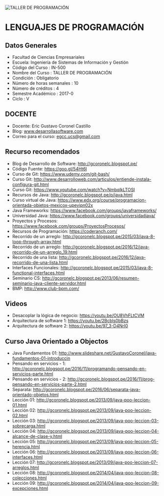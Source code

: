 ﻿![TALLER DE PROGRAMACIÓN](https://raw.githubusercontent.com/gcoronelc/UCS_LENG_PROG_2017-1/master/LENG_PROG-2017-1.JPG)

# LENGUAJES DE PROGRAMACIÓN

## Datos Generales

- Facultad de Ciencias Empresariales
- Escuela: Ingeniería de Sistemas de Información y Gestión 
- Código del Curso : IN-500
- Nombre del Curso : TALLER DE PROGRAMACIÓN 
- Condición	:	Obligatorio
- Número de horas semanales	:	10
- Número de créditos	:	4
- Semestre Académico	:	2017-0
- Ciclo	:	V

## DOCENTE

- Docente: Eric Gustavo Coronel Castillo
- Blog: www.desarrollasoftware.com
- Correo para el curso: egcc.ucs@gmail.com


## Recurso recomendados

- Blog de Desarrollo de Software: http://gcoronelc.blogspot.pe/
- Código Fuente: https://goo.gl/54Ht6l
- Curso de Git: https://www.udemy.com/git-bash/
- Curso Git: http://www.desarrolloweb.com/articulos/entiende-instala-configura-git.html
- Curso Git: https://www.youtube.com/watch?v=NmbqlkLTOSI
- Recursos de Java: http://gcoronelc.blogspot.pe/p/java.html
- Curso virtual de Java: https://www.edx.org/course/programacion-orientada-objetos-mexicox-upevipn02x
- Java Frameworks: https://www.facebook.com/groups/javaframeworks/
- Universidad Java: https://www.facebook.com/groups/universidadjava/
- Proyectos y Procesos: https://www.facebook.com/groups/ProyectosProcesos/
- Recursos de Programación: https://coderanch.com/
- Recorrido de un arreglo: http://gcoronelc.blogspot.pe/2015/03/java-8-loop-through-array.html
- Recorrido de un arreglo: http://gcoronelc.blogspot.pe/2016/12/java-recorrido-de-un-arreglo_19.html
- Recorrido de una lista: http://gcoronelc.blogspot.pe/2016/12/java-recorrido-de-una-lista.html
- Interfaces Funcionales: http://gcoronelc.blogspot.pe/2015/03/java-8-functional-interfaces.html
- Seminario CS: http://gcoronelc.blogspot.pe/2013/06/resumen-seminario-java-cliente-servidor.html
- BMP: http://www.club-bpm.com/



## Videos

- Desacoplar la lógica de negocio: https://youtu.be/OU8VhFLtCVM
- Arquitectura de software 1: https://youtu.be/2Bcbls0bBzs
- Arquitectura de software 2: https://youtu.be/97_3-D4NrI0



## Curso Java Orientado a Objectos

- Java Fundamentos 01: http://www.slideshare.net/GustavoCoronel/java-fundamentos-01-introduccin
- Pensando en servicios - 1: http://gcoronelc.blogspot.pe/2016/11/programando-pensando-en-servicios-parte.html
- Pensando en servicios - 2: http://gcoronelc.blogspot.pe/2016/11/prog-pensando-en-servicios-parte-2.html
- Separata: http://gcoronelc.blogspot.pe/2016/06/separata-java-orientado-objetos.html
- Lección 01: http://gcoronelc.blogspot.pe/2013/09/java-poo-leccion-01.html
- Lección 02: http://gcoronelc.blogspot.pe/2013/09/java-poo-leccion-02.html
- Lección 03: http://gcoronelc.blogspot.pe/2013/09/java-poo-leccion-03-sobrecarga.html
- Lección 04: http://gcoronelc.blogspot.pe/2013/09/java-poo-leccion-04-alcance-de-clase-y.html
- Lección 05: http://gcoronelc.blogspot.pe/2013/09/java-poo-leccion-05-herencia.html
- Lección 06: http://gcoronelc.blogspot.pe/2013/09/java-poo-leccion-06-interfaces.html
- Lección 07: http://gcoronelc.blogspot.pe/2013/09/java-poo-leccion-07-arreglos.html
- Lección 08: http://gcoronelc.blogspot.pe/2014/04/java-poo-leccion-08-colecciones.html
- Lección 09: http://gcoronelc.blogspot.pe/2014/04/java-poo-leccion-09-excepciones.html



